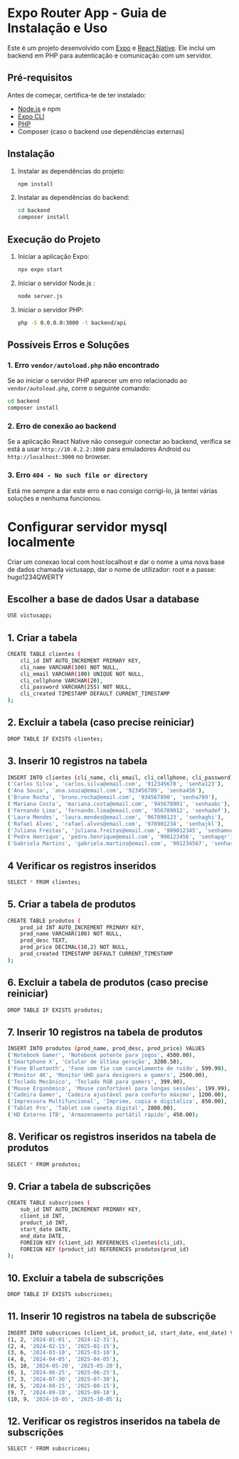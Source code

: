 # Expo Router App - Guia de Instalação e Uso

Este é um projeto desenvolvido com [Expo](https://expo.dev) e [React Native](https://reactnative.dev/). Ele inclui um backend em PHP para autenticação e comunicação com um servidor.

## Pré-requisitos

Antes de começar, certifica-te de ter instalado:

- [Node.js](https://nodejs.org/) e npm
- [Expo CLI](https://docs.expo.dev/get-started/installation/)
- [PHP](https://www.php.net/downloads)
- Composer (caso o backend use dependências externas)

## Instalação

1. Instalar as dependências do projeto:
   ```bash
   npm install
   ```

2. Instalar as dependências do backend:
   ```bash
   cd backend
   composer install
   ```

## Execução do Projeto

1. Iniciar a aplicação Expo:
   ```bash
   npx expo start
   ```

2. Iniciar o servidor Node.js :
   ```bash
   node server.js
   ```

3. Iniciar o servidor PHP:
   ```bash
   php -S 0.0.0.0:3000 -t backend/api
   ```

## Possíveis Erros e Soluções

### 1. Erro `vendor/autoload.php` não encontrado
Se ao iniciar o servidor PHP aparecer um erro relacionado ao `vendor/autoload.php`, corre o seguinte comando:
```bash
cd backend
composer install
```


### 2. Erro de conexão ao backend
Se a aplicação React Native não conseguir conectar ao backend, verifica se está a usar `http://10.0.2.2:3000` para emuladores Android ou `http://localhost:3000` no browser.

### 3. Erro `404 - No such file or directory`
Está me sempre a dar este erro e nao consigo corrigi-lo, já tentei várias soluções e nenhuma funcionou.


# Configurar servidor mysql localmente

Criar um conexao local com host:localhost e dar o nome a uma nova base de dados chamada victusapp, dar o nome de utilizador: root e a passe: hugo1234QWERTY


## Escolher a base de dados Usar a database

```bash
USE victusapp;
```

## 1. Criar a tabela

```bash
CREATE TABLE clientes (
    cli_id INT AUTO_INCREMENT PRIMARY KEY,
    cli_name VARCHAR(100) NOT NULL,
    cli_email VARCHAR(100) UNIQUE NOT NULL,
    cli_cellphone VARCHAR(20),
    cli_password VARCHAR(255) NOT NULL,
    cli_created TIMESTAMP DEFAULT CURRENT_TIMESTAMP
);
```

## 2. Excluir a tabela (caso precise reiniciar)

```bash
DROP TABLE IF EXISTS clientes;
```

## 3. Inserir 10 registros na tabela

```bash
INSERT INTO clientes (cli_name, cli_email, cli_cellphone, cli_password) VALUES
('Carlos Silva', 'carlos.silva@email.com', '912345678', 'senha123'),
('Ana Souza', 'ana.souza@email.com', '923456789', 'senha456'),
('Bruno Rocha', 'bruno.rocha@email.com', '934567890', 'senha789'),
('Mariana Costa', 'mariana.costa@email.com', '945678901', 'senhaabc'),
('Fernando Lima', 'fernando.lima@email.com', '956789012', 'senhadef'),
('Laura Mendes', 'laura.mendes@email.com', '967890123', 'senhaghi'),
('Rafael Alves', 'rafael.alves@email.com', '978901234', 'senhajkl'),
('Juliana Freitas', 'juliana.freitas@email.com', '989012345', 'senhamno'),
('Pedro Henrique', 'pedro.henrique@email.com', '990123456', 'senhapqr'),
('Gabriela Martins', 'gabriela.martins@email.com', '901234567', 'senhastu');
```

## 4 Verificar os registros inseridos

```bash
SELECT * FROM clientes;
```

## 5. Criar a tabela de produtos

```bash
CREATE TABLE produtos (
    prod_id INT AUTO_INCREMENT PRIMARY KEY,
    prod_name VARCHAR(100) NOT NULL,
    prod_desc TEXT,
    prod_price DECIMAL(10,2) NOT NULL,
    prod_created TIMESTAMP DEFAULT CURRENT_TIMESTAMP
);
```

## 6. Excluir a tabela de produtos (caso precise reiniciar)

```bash
DROP TABLE IF EXISTS produtos;
```

## 7. Inserir 10 registros na tabela de produtos

```bash
INSERT INTO produtos (prod_name, prod_desc, prod_price) VALUES
('Notebook Gamer', 'Notebook potente para jogos', 4500.00),
('Smartphone X', 'Celular de última geração', 3200.50),
('Fone Bluetooth', 'Fone sem fio com cancelamento de ruído', 599.99),
('Monitor 4K', 'Monitor UHD para designers e gamers', 2500.00),
('Teclado Mecânico', 'Teclado RGB para gamers', 399.90),
('Mouse Ergonômico', 'Mouse confortável para longas sessões', 199.99),
('Cadeira Gamer', 'Cadeira ajustável para conforto máximo', 1200.00),
('Impressora Multifuncional', 'Imprime, copia e digitaliza', 850.00),
('Tablet Pro', 'Tablet com caneta digital', 2800.00),
('HD Externo 1TB', 'Armazenamento portátil rápido', 450.00);
```

## 8. Verificar os registros inseridos na tabela de produtos

```bash
SELECT * FROM produtos;
```

## 9. Criar a tabela de subscrições

```bash
CREATE TABLE subscricoes (
    sub_id INT AUTO_INCREMENT PRIMARY KEY,
    client_id INT,
    product_id INT,
    start_date DATE,
    end_date DATE,
    FOREIGN KEY (client_id) REFERENCES clientes(cli_id),
    FOREIGN KEY (product_id) REFERENCES produtos(prod_id)
);
```

## 10. Excluir a tabela de subscrições

```bash
DROP TABLE IF EXISTS subscricoes;
```

## 11. Inserir 10 registros na tabela de subscriçõe

```bash
INSERT INTO subscricoes (client_id, product_id, start_date, end_date) VALUES
(1, 2, '2024-01-01', '2024-12-31'),
(2, 4, '2024-02-15', '2025-02-15'),
(3, 6, '2024-03-10', '2025-03-10'),
(4, 8, '2024-04-05', '2025-04-05'),
(5, 10, '2024-05-20', '2025-05-20'),
(6, 1, '2024-06-25', '2025-06-25'),
(7, 3, '2024-07-30', '2025-07-30'),
(8, 5, '2024-08-15', '2025-08-15'),
(9, 7, '2024-09-10', '2025-09-10'),
(10, 9, '2024-10-05', '2025-10-05');
```

## 12. Verificar os registros inseridos na tabela de subscrições

```bash
SELECT * FROM subscricoes;
```